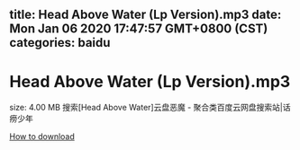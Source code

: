 
title: Head Above Water (Lp Version).mp3
date: Mon Jan 06 2020 17:47:57 GMT+0800 (CST)    
categories: baidu
---

# Head Above Water (Lp Version).mp3
size: 4.00 MB
 搜索[Head Above Water]云盘恶魔 - 聚合类百度云网盘搜索站|话痨少年
 

[How to download](https://bpcam.bemobtrk.com/go/2ceec3aa-1ca2-46d6-b9ff-aaa5c184517c?jno=1739)